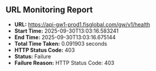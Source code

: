 ## URL Monitoring Report

- **URL:** https://api-gw1-prod1.fisglobal.com/gw/v1/health
- **Start Time:** 2025-09-30T13:03:16.583241
- **End Time:** 2025-09-30T13:03:16.675144
- **Total Time Taken:** 0.091903 seconds
- **HTTP Status Code:** 403
- **Status:** Failure
- **Failure Reason:** HTTP Status Code: 403
